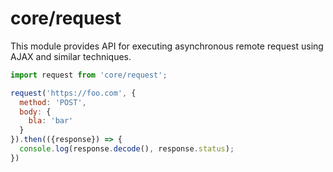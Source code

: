 # core/request

This module provides API for executing asynchronous remote request using AJAX and similar techniques.

```js
import request from 'core/request';

request('https://foo.com', {
  method: 'POST',
  body: {
    bla: 'bar'
  }
}).then(({response}) => {
  console.log(response.decode(), response.status);
})
```
